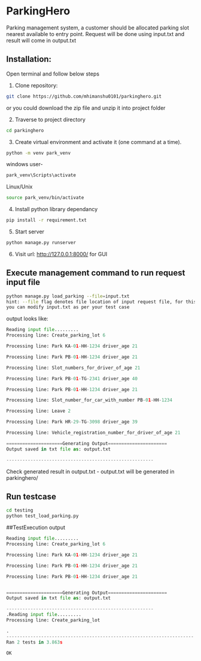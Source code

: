 # ParkingHero
Parking management system, a customer should be allocated parking slot nearest available to entry point. Request will be done using input.txt and result will come in output.txt

## Installation:
Open terminal and follow below steps
  1. Clone repository:
```bash
git clone https://github.com/mhimanshu0101/parkinghero.git
```
or you could download the zip file and unzip it into project folder
  
  2. Traverse to project directory
  ```bash
  cd parkinghero
  ```
  3. Create virtual environment and activate it (one command at a time).
  ```bash
  python -m venv park_venv
  ```
  windows user-
  ```bash
  park_venv\Scripts\activate
  ```
  Linux/Unix
  ```bash
  source park_venv/bin/activate
  ```
  
  4. Install python library dependancy
  ```bash
  pip install -r requirement.txt
  ```
  
  5. Start server
  ```bash
  python manage.py runserver
  ```
  6. Visit url: http://127.0.0.1:8000/ for GUI
  ## Execute management command to run request input file
  ```bash
  python manage.py load_parking --file=input.txt
  hint: --file flag denotes file location of input request file, for this project repo its available in parkinghero/
  you can modify input.txt as per your test case
  ```
  output looks like:
  ```python
  Reading input file.........
Processing line: Create_parking_lot 6

Processing line: Park KA-01-HH-1234 driver_age 21

Processing line: Park PB-01-HH-1234 driver_age 21

Processing line: Slot_numbers_for_driver_of_age 21

Processing line: Park PB-01-TG-2341 driver_age 40

Processing line: Park PB-01-HH-1234 driver_age 21

Processing line: Slot_number_for_car_with_number PB-01-HH-1234

Processing line: Leave 2

Processing line: Park HR-29-TG-3098 driver_age 39

Processing line: Vehicle_registration_number_for_driver_of_age 21

=====================Generating Output======================
Output saved in txt file as: output.txt

-------------------------------------------------------
  ```
 Check generated result in output.txt
    - output.txt will be generated in parkinghero/
  
  ## Run testcase
  ```bash
  cd testing
  python test_load_parking.py
  ```
  ##TestExecution output
  ```python
  Reading input file.........
Processing line: Create_parking_lot 6

Processing line: Park KA-01-HH-1234 driver_age 21

Processing line: Park PB-01-HH-1234 driver_age 21

Processing line: Park PB-01-HH-1234 driver_age 21


=====================Generating Output======================
Output saved in txt file as: output.txt

-------------------------------------------------------
.Reading input file.........
Processing line: Create_parking_lot

.
----------------------------------------------------------------------
Ran 2 tests in 3.863s

OK
```
  
  
 
